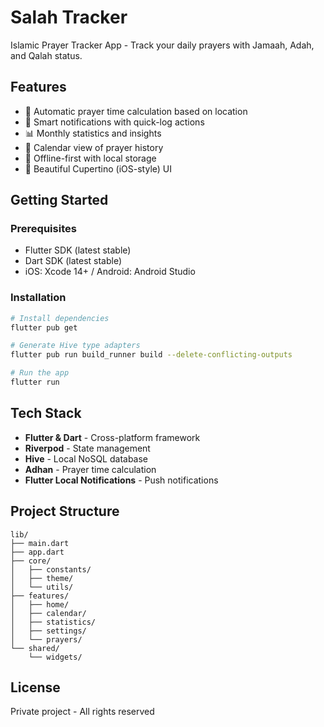 # Salah Tracker

Islamic Prayer Tracker App - Track your daily prayers with Jamaah, Adah, and Qalah status.

## Features

- 🕌 Automatic prayer time calculation based on location
- 🔔 Smart notifications with quick-log actions
- 📊 Monthly statistics and insights
- 📅 Calendar view of prayer history
- 💾 Offline-first with local storage
- 🎨 Beautiful Cupertino (iOS-style) UI

## Getting Started

### Prerequisites

- Flutter SDK (latest stable)
- Dart SDK (latest stable)
- iOS: Xcode 14+ / Android: Android Studio

### Installation

```bash
# Install dependencies
flutter pub get

# Generate Hive type adapters
flutter pub run build_runner build --delete-conflicting-outputs

# Run the app
flutter run
```

## Tech Stack

- **Flutter & Dart** - Cross-platform framework
- **Riverpod** - State management
- **Hive** - Local NoSQL database
- **Adhan** - Prayer time calculation
- **Flutter Local Notifications** - Push notifications

## Project Structure

```
lib/
├── main.dart
├── app.dart
├── core/
│   ├── constants/
│   ├── theme/
│   └── utils/
├── features/
│   ├── home/
│   ├── calendar/
│   ├── statistics/
│   ├── settings/
│   └── prayers/
└── shared/
    └── widgets/
```

## License

Private project - All rights reserved
